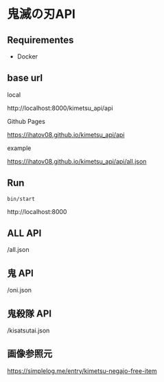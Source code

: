 # 鬼滅の刃API

## Requirementes

- Docker

## base url

local

http://localhost:8000/kimetsu_api/api

Github Pages

https://ihatov08.github.io/kimetsu_api/api

example

https://ihatov08.github.io/kimetsu_api/api/all.json

## Run

```
bin/start
```

http://localhost:8000

## ALL API

/all.json

## 鬼 API

/oni.json

## 鬼殺隊 API

/kisatsutai.json

## 画像参照元

https://simplelog.me/entry/kimetsu-negajo-free-item
